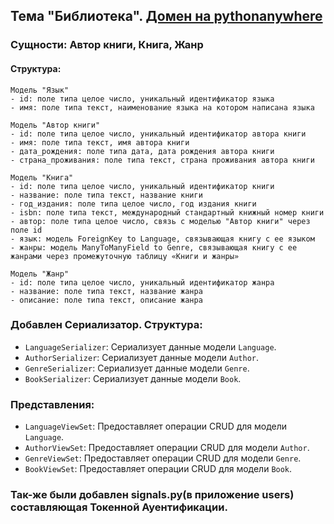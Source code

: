 ## Тема "Библиотека". [Домен на pythonanywhere](mynikitaivanov1.pythonanywhere.com/)
### Сущности: Автор книги, Книга, Жанр
#### Структура:

    Модель "Язык"
    - id: поле типа целое число, уникальный идентификатор языка
    - имя: поле типа текст, наименование языка на котором написана языка

    Модель "Автор книги"
    - id: поле типа целое число, уникальный идентификатор автора книги
    - имя: поле типа текст, имя автора книги
    - дата_рождения: поле типа дата, дата рождения автора книги
    - страна_проживания: поле типа текст, страна проживания автора книги

    Модель "Книга"
    - id: поле типа целое число, уникальный идентификатор книги
    - название: поле типа текст, название книги
    - год_издания: поле типа целое число, год издания книги
    - isbn: поле типа текст, международный стандартный книжный номер книги
    - автор: поле типа целое число, связь с моделью "Автор книги" через поле id
    - язык: модель ForeignKey to Language, связывающая книгу с ее языком
    - жанры: модель ManyToManyField to Genre, связывающая книгу с ее жанрами через промежуточную таблицу «Книги и жанры»

    Модель "Жанр"
    - id: поле типа целое число, уникальный идентификатор жанра
    - название: поле типа текст, название жанра
    - описание: поле типа текст, описание жанра


### Добавлен Сериализатор. Cтруктура:
- `LanguageSerializer`: Сериализует данные модели `Language`.
- `AuthorSerializer`: Сериализует данные модели `Author`.
- `GenreSerializer`: Сериализует данные модели `Genre`.
- `BookSerializer`: Сериализует данные модели `Book`.

### Представления:

- `LanguageViewSet`: Предоставляет операции CRUD для модели `Language`.
- `AuthorViewSet`: Предоставляет операции CRUD для модели `Author`.
- `GenreViewSet`: Предоставляет операции CRUD для модели `Genre`.
- `BookViewSet`: Предоставляет операции CRUD для модели `Book`.

### Так-же были добавлен signals.py(в приложение users) составляющая Токенной Ауентификации.